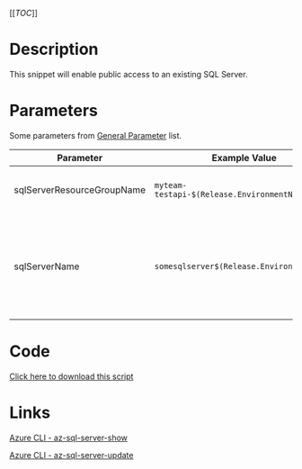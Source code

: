 [[_TOC_]]

# Description
This snippet will enable public access to an existing SQL Server.

# Parameters
Some parameters from [General Parameter](/Azure/Azure-CLI-Snippets) list.

| Parameter | Example Value | Description |
|--|--|--|
| sqlServerResourceGroupName | `myteam-testapi-$(Release.EnvironmentName)` | The name of the resource group the SQL server is in|
| sqlServerName | `somesqlserver$(Release.EnvironmentName)` | The name for the SQL Server resource. It's recommended to use just alphanumerical characters without hyphens etc.|


# Code
[Click here to download this script](../../../../src/SQL-Server/Public-Access/Enable-public-access-for-SQL-Server.ps1)

# Links

[Azure CLI - az-sql-server-show](https://docs.microsoft.com/en-us/cli/azure/sql/server?view=azure-cli-latest#az-sql-server-show)

[Azure CLI - az-sql-server-update](https://docs.microsoft.com/en-us/cli/azure/sql/server?view=azure-cli-latest#az-sql-server-update)